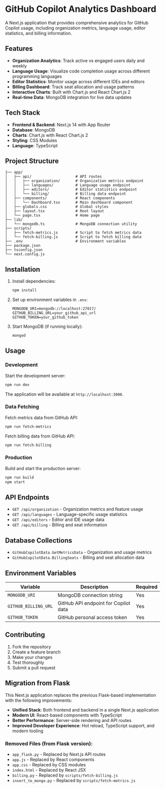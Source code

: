 # GitHub Copilot Analytics Dashboard

A Next.js application that provides comprehensive analytics for GitHub Copilot usage, including organization metrics, language usage, editor statistics, and billing information.

## Features

- **Organization Analytics**: Track active vs engaged users daily and weekly
- **Language Usage**: Visualize code completion usage across different programming languages
- **Editor Statistics**: Monitor usage across different IDEs and editors
- **Billing Dashboard**: Track seat allocation and usage patterns
- **Interactive Charts**: Built with Chart.js and React Chart.js 2
- **Real-time Data**: MongoDB integration for live data updates

## Tech Stack

- **Frontend & Backend**: Next.js 14 with App Router
- **Database**: MongoDB
- **Charts**: Chart.js with React Chart.js 2
- **Styling**: CSS Modules
- **Language**: TypeScript

## Project Structure

```
├── app/
│   ├── api/                    # API routes
│   │   ├── organization/       # Organization metrics endpoint
│   │   ├── languages/          # Language usage endpoint
│   │   ├── editors/            # Editor statistics endpoint
│   │   └── billing/            # Billing data endpoint
│   ├── components/             # React components
│   │   └── Dashboard.tsx       # Main dashboard component
│   ├── globals.css             # Global styles
│   ├── layout.tsx              # Root layout
│   └── page.tsx                # Home page
├── lib/
│   └── mongodb.ts              # MongoDB connection utility
├── scripts/
│   ├── fetch-metrics.js        # Script to fetch metrics data
│   └── fetch-billing.js        # Script to fetch billing data
├── .env                        # Environment variables
├── package.json
├── tsconfig.json
└── next.config.js
```

## Installation

1. Install dependencies:
   ```bash
   npm install
   ```

2. Set up environment variables in `.env`:
   ```
   MONGODB_URI=mongodb://localhost:27017/
   GITHUB_BILLING_URL=your_github_api_url
   GITHUB_TOKEN=your_github_token
   ```

3. Start MongoDB (if running locally):
   ```bash
   mongod
   ```

## Usage

### Development

Start the development server:
```bash
npm run dev
```

The application will be available at `http://localhost:3000`.

### Data Fetching

Fetch metrics data from GitHub API:
```bash
npm run fetch-metrics
```

Fetch billing data from GitHub API:
```bash
npm run fetch-billing
```

### Production

Build and start the production server:
```bash
npm run build
npm start
```

## API Endpoints

- `GET /api/organization` - Organization metrics and feature usage
- `GET /api/languages` - Language-specific usage statistics
- `GET /api/editors` - Editor and IDE usage data
- `GET /api/billing` - Billing and seat information

## Database Collections

- `GitHubCopilotData.GetMetricsData` - Organization and usage metrics
- `GitHubCopilotData.BillingSeats` - Billing and seat allocation data

## Environment Variables

| Variable | Description | Required |
|----------|-------------|----------|
| `MONGODB_URI` | MongoDB connection string | Yes |
| `GITHUB_BILLING_URL` | GitHub API endpoint for Copilot data | Yes |
| `GITHUB_TOKEN` | GitHub personal access token | Yes |

## Contributing

1. Fork the repository
2. Create a feature branch
3. Make your changes
4. Test thoroughly
5. Submit a pull request

## Migration from Flask

This Next.js application replaces the previous Flask-based implementation with the following improvements:

- **Unified Stack**: Both frontend and backend in a single Next.js application
- **Modern UI**: React-based components with TypeScript
- **Better Performance**: Server-side rendering and API routes
- **Improved Developer Experience**: Hot reload, TypeScript support, and modern tooling

### Removed Files (from Flask version):
- `app_flask.py` - Replaced by Next.js API routes
- `app.js` - Replaced by React components
- `app.css` - Replaced by CSS modules
- `index.html` - Replaced by React JSX
- `billing.py` - Replaced by `scripts/fetch-billing.js`
- `insert_to_mongo.py` - Replaced by `scripts/fetch-metrics.js`
